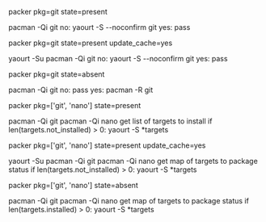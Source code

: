 packer pkg=git state=present

pacman -Qi git
    no:
        yaourt -S --noconfirm git
    yes:
        pass

packer pkg=git state=present update_cache=yes

yaourt -Su
pacman -Qi git
    no:
        yaourt -S --noconfirm git
    yes:
        pass


packer pkg=git state=absent

pacman -Qi git
    no:
        pass
    yes:
        pacman -R git


packer pkg=['git', 'nano'] state=present

pacman -Qi git
pacman -Qi nano
get list of targets to install
if len(targets.not_installed) > 0:
    yaourt -S *targets


packer pkg=['git', 'nano'] state=present update_cache=yes

yaourt -Su
pacman -Qi git
pacman -Qi nano
get map of targets to package status
if len(targets.not_installed) > 0:
    yaourt -S *targets

packer pkg=['git', 'nano'] state=absent

pacman -Qi git
pacman -Qi nano
get map of targets to package status
if len(targets.installed) > 0:
    yaourt -S *targets
